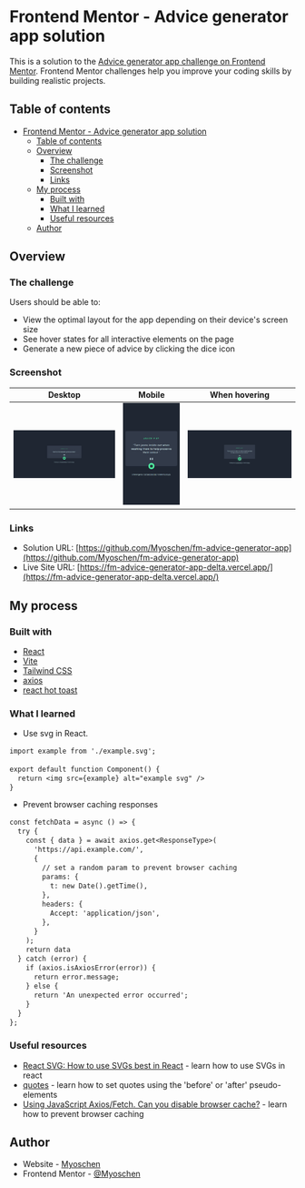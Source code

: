 # Frontend Mentor - Advice generator app solution

This is a solution to the [Advice generator app challenge on Frontend Mentor](https://www.frontendmentor.io/challenges/advice-generator-app-QdUG-13db). Frontend Mentor challenges help you improve your coding skills by building realistic projects.

## Table of contents

- [Frontend Mentor - Advice generator app solution](#frontend-mentor---advice-generator-app-solution)
  - [Table of contents](#table-of-contents)
  - [Overview](#overview)
    - [The challenge](#the-challenge)
    - [Screenshot](#screenshot)
    - [Links](#links)
  - [My process](#my-process)
    - [Built with](#built-with)
    - [What I learned](#what-i-learned)
    - [Useful resources](#useful-resources)
  - [Author](#author)

## Overview

### The challenge

Users should be able to:

- View the optimal layout for the app depending on their device's screen size
- See hover states for all interactive elements on the page
- Generate a new piece of advice by clicking the dice icon

### Screenshot

|                Desktop                |               Mobile                |           When hovering           |
| :-----------------------------------: | :---------------------------------: | :-------------------------------: |
| ![desktop](./screenshots/desktop.png) | ![mobile](./screenshots/mobile.png) | ![hover](./screenshots/hover.png) |

### Links

- Solution URL: [https://github.com/Myoschen/fm-advice-generator-app](https://github.com/Myoschen/fm-advice-generator-app)
- Live Site URL: [https://fm-advice-generator-app-delta.vercel.app/](https://fm-advice-generator-app-delta.vercel.app/)

## My process

### Built with

- [React](https://reactjs.org/)
- [Vite](https://vitejs.dev/)
- [Tailwind CSS](https://tailwindcss.com/)
- [axios](https://github.com/axios/axios)
- [react hot toast](https://react-hot-toast.com/)

### What I learned

- Use svg in React.

```tsx
import example from './example.svg';

export default function Component() {
  return <img src={example} alt="example svg" />
}
```

- Prevent browser caching responses

```tsx
const fetchData = async () => {
  try {
    const { data } = await axios.get<ResponseType>(
      'https://api.example.com/',
      {
        // set a random param to prevent browser caching
        params: {
          t: new Date().getTime(),
        },
        headers: {
          Accept: 'application/json',
        },
      }
    );
    return data
  } catch (error) {
    if (axios.isAxiosError(error)) {
      return error.message;
    } else {
      return 'An unexpected error occurred';
    }
  }
};
```

### Useful resources

- [React SVG: How to use SVGs best in React](https://www.copycat.dev/blog/react-svg/) - learn how to use SVGs in react
- [quotes](https://css-tricks.com/almanac/properties/q/quotes/) - learn how to set quotes using the 'before' or 'after' pseudo-elements
- [Using JavaScript Axios/Fetch. Can you disable browser cache?](https://stackoverflow.com/questions/49263559/using-javascript-axios-fetch-can-you-disable-browser-cache) - learn how to prevent browser caching

## Author

- Website - [Myoschen](https://github.com/Myoschen)
- Frontend Mentor - [@Myoschen](https://www.frontendmentor.io/profile/Myoschen)

